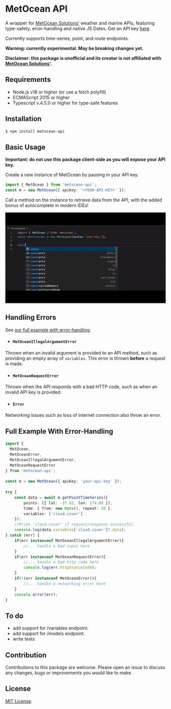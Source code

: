 # MetOcean API

A wrapper for [MetOcean Solutions'](https://forecast-docs.metoceanapi.com/docs/#/getting-started) weather and marine APIs, featuring type-safety, error-handling and native JS Dates. Get an API key [here](https://console.metoceanapi.com/).

Currently supports time-series, point, and route endpoints.

<b>Warning: currently experimental. May be breaking changes yet.</b>

<b>Disclaimer: this package is unofficial and its creator is not affiliated with
[MetOcean Solutions'](https://www.metocean.co.nz/). </b>  

## Requirements
- Node.js v18 or higher (or use a fetch polyfill)
- ECMAScript 2015 or higher
- Typescript v.4.5.0 or higher for type-safe features

## Installation
```bash
$ npm install metocean-api
```

## Basic Usage
<b>Important: do not use this package client-side as you will expose your API key.</b>

Create a new instance of MetOcean by passing in your API key. 
```ts
import { MetOcean } from 'metocean-api';
const m = new MetOcean({ apiKey: '<YOUR-API-KEY>' });
```
Call a method on the instance to retrieve data from the API, with the added bonus of autocomplete in modern IDEs!

![](https://github.com/goldentree1/node-metocean/blob/main/showcase.gif)

## Handling Errors
See [our full example with error-handling](#full-example-with-error-handling).

- #### `MetOceanIllegalArgumentError`
Thrown when an invalid argument is provided to an API method, such as providing an empty array of `variables`. This error is thrown <b>before</b> a request is made.

- #### `MetOceanRequestError`
Thrown when the API responds with a bad HTTP code, such as when an invalid API key is provided.

- #### `Error`
Networking issues such as loss of internet connection also throw an error.

## Full Example With Error-Handling 
```ts
import {
  MetOcean, 
  MetOceanError,
  MetOceanIllegalArgumentError,
  MetOceanRequestError
} from 'metocean-api';

const m = new MetOcean({ apiKey: 'your-api-key' });

try {
    const data = await m.getPointTimeSeries({
        points: [{ lat: -37.82, lon: 174.89 }],
        time: { from: new Date(), repeat: 10 },
        variables: ['cloud.cover']
    });
    //Print 'cloud.cover' if request/response successful.
    console.log(data.variables['cloud.cover']?.data);
} catch (err) {
    if(err instanceof MetOceanIllegalArgumentError){
        //... handle a bad input here
    }
    if(err instanceof MetOceanRequestError){
        //... handle a bad http code here
        console.log(err.httpStatusCode);
    }
    if(!(err instanceof MetOceanError)){
        //... handle a networking error here
    }
    console.error(err);
}
```

## To do
 - add support for /variables endpoint.
 - add support for /models endpoint.
 - write tests

## Contribution
Contributions to this package are welcome. Please open an issue to discuss any changes, bugs or improvements you would like to make.

## License
[MIT License](https://github.com/goldentree1/node-metocean/blob/main/LICENSE).

